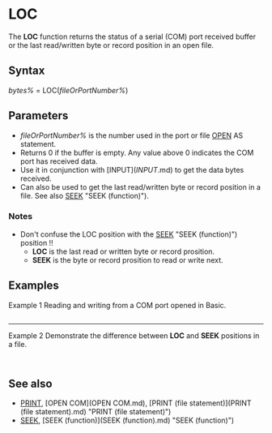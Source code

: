 # LOC

The **LOC** function returns the status of a serial (COM) port received buffer or the last read/written byte or record position in an open file.

  

## Syntax

*bytes%* = LOC(*fileOrPortNumber%*)
  

## Parameters

* *fileOrPortNumber%* is the number used in the port or file [OPEN](OPEN.md) AS statement.
* Returns 0 if the buffer is empty. Any value above 0 indicates the COM port has received data.
* Use it in conjunction with [INPUT$](INPUT$.md) to get the data bytes received.
* Can also be used to get the last read/written byte or record position in a file. See also [SEEK](SEEK.md) "SEEK (function)").

### Notes

* Don't confuse the LOC position with the [SEEK](SEEK.md) "SEEK (function)") position !!
	+ **LOC** is the last read or written byte or record prosition.
	+ **SEEK** is the byte or record prosition to read or write next.

  

## Examples

Example 1
Reading and writing from a COM port opened in Basic.

``` [OPEN](OPEN.md) "[COM](COM.md)1: 9600,N,8,1,OP0" [FOR](FOR.md) "FOR (file statement)") [RANDOM](RANDOM.md) [AS](AS.md) #1 [LEN](LEN.md) = 2048 ' random mode = input and output   [DO](DO.md): t$ = [INKEY$](INKEY$.md) ' get any transmit keypresses from user     [IF](IF.md) [LEN](LEN.md)(t$) [THEN](THEN.md) [PRINT](PRINT.md) "PRINT (file statement)") #1, t$ ' send keyboard byte to transmit buffer     bytes% = LOC(1) ' bytes in buffer     [IF](IF.md) bytes% [THEN](THEN.md) ' check receive buffer for data"       r$ = [INPUT$](INPUT$.md)(bytes%, 1)          ' get bytes in the receive buffer       [PRINT](PRINT.md) r$; ' print byte strings consecutively to screen"     [END IF](END IF.md)   [LOOP](LOOP.md) [UNTIL](UNTIL.md) t$ = [CHR$](CHR$.md)(27) 'escape key exit [CLOSE](CLOSE.md) #  
```

---

Example 2
Demonstrate the difference between **LOC** and **SEEK** positions in a file.

``` OPEN "readme.md" FOR BINARY AS #1  PRINT LOC(1) 'LOC returns 0, as we didn't read something yet PRINT SEEK(1) 'SEEK otherwise returns 1, as it's the first byte to read  GET #1, , a& 'now let's read a LONG (4 bytes)  PRINT LOC(1) 'now LOC returns 4, the last read byte PRINT SEEK(1) 'and SEEK returns 5 now, the next byte to read  CLOSE #1 END  
```

``` 0 1 4 5  
```

  

## See also

* [PRINT](PRINT.md), [OPEN COM](OPEN COM.md), [PRINT (file statement)](PRINT (file statement).md) "PRINT (file statement)")
* [SEEK](SEEK.md), [SEEK (function)](SEEK (function).md) "SEEK (function)")

  
